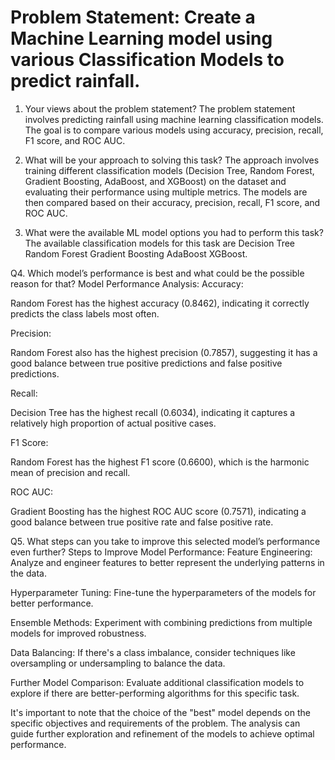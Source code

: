 # Problem Statement: Create a Machine Learning model using various Classification Models to predict rainfall.
1. Your views about the problem statement?
The problem statement involves predicting rainfall using machine learning classification models. The goal is to compare various models using accuracy, precision, recall, F1 score, and ROC AUC.

2. What will be your approach to solving this task?
The approach involves training different classification models (Decision Tree, Random Forest, Gradient Boosting, AdaBoost, and XGBoost) on the dataset and evaluating their performance using multiple metrics. The models are then compared based on their accuracy, precision, recall, F1 score, and ROC AUC.

3. What were the available ML model options you had to perform this task?
The available classification models for this task are
Decision Tree
Random Forest
Gradient Boosting
AdaBoost
XGBoost.

Q4. Which model’s performance is best and what could be the possible reason for that?
Model Performance Analysis:
Accuracy:

Random Forest has the highest accuracy (0.8462), indicating it correctly predicts the class labels most often.

Precision:

Random Forest also has the highest precision (0.7857), suggesting it has a good balance between true positive predictions and false positive predictions.

Recall:

Decision Tree has the highest recall (0.6034), indicating it captures a relatively high proportion of actual positive cases.

F1 Score:

Random Forest has the highest F1 score (0.6600), which is the harmonic mean of precision and recall.

ROC AUC:

Gradient Boosting has the highest ROC AUC score (0.7571), indicating a good balance between true positive rate and false positive rate.

Q5. What steps can you take to improve this selected model’s performance even further?
Steps to Improve Model Performance:
Feature Engineering: Analyze and engineer features to better represent the underlying patterns in the data.

Hyperparameter Tuning: Fine-tune the hyperparameters of the models for better performance.

Ensemble Methods: Experiment with combining predictions from multiple models for improved robustness.

Data Balancing: If there's a class imbalance, consider techniques like oversampling or undersampling to balance the data.

Further Model Comparison: Evaluate additional classification models to explore if there are better-performing algorithms for this specific task.

It's important to note that the choice of the "best" model depends on the specific objectives and requirements of the problem. The analysis can guide further exploration and refinement of the models to achieve optimal performance.